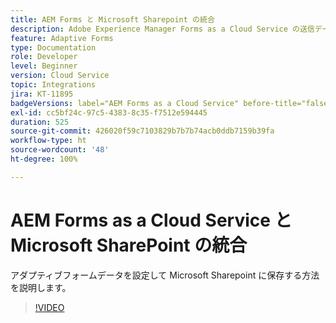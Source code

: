 ```yaml
---
title: AEM Forms と Microsoft Sharepoint の統合
description: Adobe Experience Manager Forms as a Cloud Service の送信データを Microsoft SharePoint に保存する方法を説明します
feature: Adaptive Forms
type: Documentation
role: Developer
level: Beginner
version: Cloud Service
topic: Integrations
jira: KT-11895
badgeVersions: label="AEM Forms as a Cloud Service" before-title="false"
exl-id: cc5bf24c-97c5-4383-8c35-f7512e594445
duration: 525
source-git-commit: 426020f59c7103829b7b7b74acb0ddb7159b39fa
workflow-type: ht
source-wordcount: '48'
ht-degree: 100%

---
```


# AEM Forms as a Cloud Service と Microsoft SharePoint の統合

アダプティブフォームデータを設定して Microsoft Sharepoint に保存する方法を説明します。

>[!VIDEO](https://video.tv.adobe.com/v/3415793/?quality=12&learn=on)
